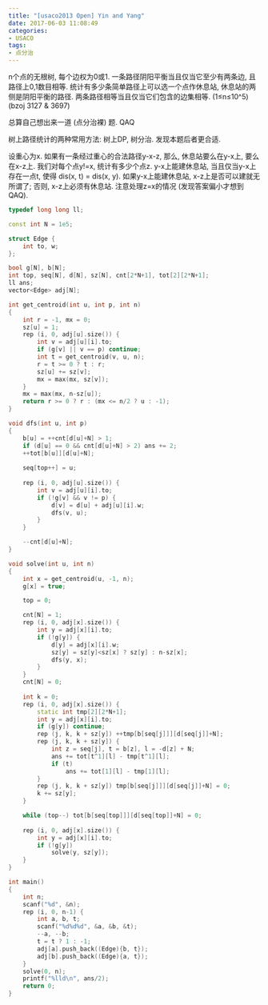 ```yaml
---
title: "[usaco2013 Open] Yin and Yang"
date: 2017-06-03 11:08:49
categories:
- USACO
tags:
- 点分治
---
```

n个点的无根树, 每个边权为0或1. 一条路径阴阳平衡当且仅当它至少有两条边, 且路径上0,1数目相等. 统计有多少条简单路径上可以选一个点作休息站, 休息站的两侧是阴阳平衡的路径. 两条路径相等当且仅当它们包含的边集相等. (1&le;n&le;10^5)
(bzoj 3127 &amp; 3697)
<!--more-->
总算自己想出来一道 (点分治裸) 题. QAQ

树上路径统计的两种常用方法: 树上DP, 树分治. 发现本题后者更合适.

设重心为x. 如果有一条经过重心的合法路径y-x-z, 那么, 休息站要么在y-x上, 要么在x-z上. 我们对每个点y!=x, 统计有多少个点z. y-x上能建休息站, 当且仅当y-x上存在一点t, 使得 dis(x, t) = dis(x, y). 如果y-x上能建休息站, x-z上是否可以建就无所谓了; 否则, x-z上必须有休息站. 注意处理z=x的情况 (发现答案偏小才想到 QAQ).

```cpp
typedef long long ll;

const int N = 1e5;

struct Edge {
	int to, w;
};

bool g[N], b[N];
int top, seq[N], d[N], sz[N], cnt[2*N+1], tot[2][2*N+1];
ll ans;
vector<Edge> adj[N];

int get_centroid(int u, int p, int n)
{
	int r = -1, mx = 0;
	sz[u] = 1;
	rep (i, 0, adj[u].size()) {
		int v = adj[u][i].to;
		if (g[v] || v == p) continue;
		int t = get_centroid(v, u, n);
		r = t >= 0 ? t : r;
		sz[u] += sz[v];
		mx = max(mx, sz[v]);
	}
	mx = max(mx, n-sz[u]);
	return r >= 0 ? r : (mx <= n/2 ? u : -1);
}

void dfs(int u, int p)
{
	b[u] = ++cnt[d[u]+N] > 1;
	if (d[u] == 0 && cnt[d[u]+N] > 2) ans += 2;
	++tot[b[u]][d[u]+N];
	
	seq[top++] = u;
	
	rep (i, 0, adj[u].size()) {
		int v = adj[u][i].to;
		if (!g[v] && v != p) {
			d[v] = d[u] + adj[u][i].w;
			dfs(v, u);
		}
	}

	--cnt[d[u]+N];
}

void solve(int u, int n)
{
	int x = get_centroid(u, -1, n);
	g[x] = true;

	top = 0;

	cnt[N] = 1;
	rep (i, 0, adj[x].size()) {
		int y = adj[x][i].to;
		if (!g[y]) {
			d[y] = adj[x][i].w;
			sz[y] = sz[y]<sz[x] ? sz[y] : n-sz[x];
			dfs(y, x);
		}
	}
	cnt[N] = 0;
	
	int k = 0;
	rep (i, 0, adj[x].size()) {
		static int tmp[2][2*N+1];
		int y = adj[x][i].to;
		if (g[y]) continue;
		rep (j, k, k + sz[y]) ++tmp[b[seq[j]]][d[seq[j]]+N];
		rep (j, k, k + sz[y]) {
			int z = seq[j], t = b[z], l = -d[z] + N;
			ans += tot[t^1][l] - tmp[t^1][l];
			if (t)
				ans += tot[1][l] - tmp[1][l];
		}
		rep (j, k, k + sz[y]) tmp[b[seq[j]]][d[seq[j]]+N] = 0;
		k += sz[y];
	}

	while (top--) tot[b[seq[top]]][d[seq[top]]+N] = 0;
	
	rep (i, 0, adj[x].size()) {
		int y = adj[x][i].to;
		if (!g[y])
			solve(y, sz[y]);
	}
}

int main()
{
	int n;
	scanf("%d", &n);
	rep (i, 0, n-1) {
		int a, b, t;
		scanf("%d%d%d", &a, &b, &t);
		--a, --b;
		t = t ? 1 : -1;
		adj[a].push_back((Edge){b, t});
		adj[b].push_back((Edge){a, t});
	}
	solve(0, n);
	printf("%lld\n", ans/2);
	return 0;
}
```
